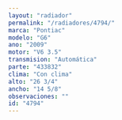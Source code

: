 ```yaml
---
layout: "radiador"
permalink: "/radiadores/4794/"
marca: "Pontiac"
modelo: "G6"
ano: "2009"
motor: "V6 3.5"
transmision: "Automática"
parte: "433832"
clima: "Con clima"
alto: "26 3/4"
ancho: "14 5/8"
observaciones: ""
id: "4794"
---
```



